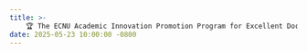 ```yaml
---
title: >-
    🏆 The ECNU Academic Innovation Promotion Program for Excellent Doctoral Students, which I proposed and lead, has been officially funded by ECNU! This is the only selected project from the Shanghai Institute of Artificial Intelligence for Education.
date: 2025-05-23 10:00:00 -0800
---
```

